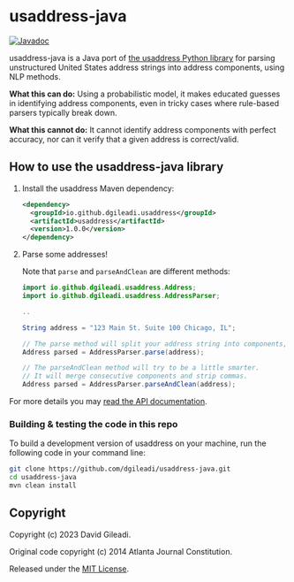 # usaddress-java

[![Javadoc](https://img.shields.io/badge/JavaDoc-Online-green)](https://dgileadi.github.io/usaddress-java/javadoc/)

usaddress-java is a Java port of [the usaddress Python library](https://github.com/datamade/usaddress) for parsing unstructured United States address strings into address components, using NLP methods.

**What this can do:** Using a probabilistic model, it makes educated guesses in identifying address components, even in tricky cases where rule-based parsers typically break down.

**What this cannot do:** It cannot identify address components with perfect accuracy, nor can it verify that a given address is correct/valid.

## How to use the usaddress-java library

1. Install the usaddress Maven dependency:

    ```xml
    <dependency>
      <groupId>io.github.dgileadi.usaddress</groupId>
      <artifactId>usaddress</artifactId>
      <version>1.0.0</version>
    </dependency>
    ```

2. Parse some addresses!

    Note that `parse` and `parseAndClean` are different methods:

    ```java
    import io.github.dgileadi.usaddress.Address;
    import io.github.dgileadi.usaddress.AddressParser;

    ..

    String address = "123 Main St. Suite 100 Chicago, IL";

    // The parse method will split your address string into components, and label each component.
    Address parsed = AddressParser.parse(address);

    // The parseAndClean method will try to be a little smarter.
    // It will merge consecutive components and strip commas.
    Address parsed = AddressParser.parseAndClean(address);
    ```

For more details you may [read the API documentation]([javadoc/](https://dgileadi.github.io/usaddress-java/javadoc/)).

### Building & testing the code in this repo

To build a development version of usaddress on your machine, run the following code in your command line:

```sh
git clone https://github.com/dgileadi/usaddress-java.git
cd usaddress-java
mvn clean install
```

## Copyright

Copyright (c) 2023 David Gileadi.

Original code copyright (c) 2014 Atlanta Journal Constitution.

Released under the [MIT License](https://github.com/dgileadi/usaddress-java/blob/master/LICENSE).
